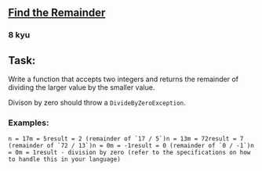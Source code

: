 <h2><a href=https://www.codewars.com/kata/524f5125ad9c12894e00003f/train/csharp target="_blank">Find the Remainder</a></h2><h3>8 kyu</h3><h2 id="task">Task:</h2><p>Write a function that accepts two integers and returns the remainder of dividing the larger value by the smaller value.</p><p>Divison by zero should throw a <code>DivideByZeroException</code>. </p><h3 id="examples">Examples:</h3><pre><code>n = 17m = 5result = 2 (remainder of `17 / 5`)n = 13m = 72result = 7 (remainder of `72 / 13`)n = 0m = -1result = 0 (remainder of `0 / -1`)n = 0m = 1result - division by zero (refer to the specifications on how to handle this in your language)</code></pre>